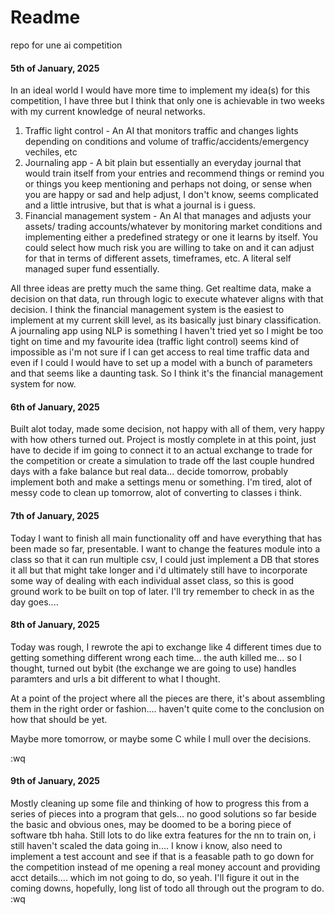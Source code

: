 # Readme
repo for une ai competition

#### 5th of January, 2025
In an ideal world I would have more time to implement my idea(s) for this 
competition, I have three but I think that only one is achievable in two weeks
with my current knowledge of neural networks.

1. Traffic light control  - An AI that monitors traffic and changes lights
depending on conditions and volume of traffic/accidents/emergency vechiles, etc
2. Journaling app - A bit plain but essentially an everyday journal that would
train itself from your entries and recommend things or remind you or things you
keep mentioning and perhaps not doing, or sense when you are happy or sad and
help adjust, I don't know, seems complicated and a little intrusive, but that
is what a journal is i guess.
3. Financial management system - An AI that manages and adjusts your assets/
trading accounts/whatever by monitoring market conditions and implementing either
a predefined strategy or one it learns by itself. You could select how much
risk you are willing to take on and it can adjust for that in terms of different
assets, timeframes, etc. A literal self managed super fund essentially.

All three ideas are pretty much the same thing. Get realtime data, make a decision
on that data, run through logic to execute whatever aligns with that decision.
I think the financial management system is the easiest to implement at my current
skill level, as its basically just binary classification. A journaling app using 
NLP is something I haven't tried yet so I might be too tight on time and my 
favourite idea (traffic light control) seems kind of impossible as i'm not sure
if I can get access to real time traffic data and even if I could I would have 
to set up a model with a bunch of parameters and that seems like a daunting task.
So I think it's the financial management system for now.

#### 6th of January, 2025
Built alot today, made some decision, not happy with all of them, very happy with
how others turned out. Project is mostly complete in at this point, just have to
decide if im going to connect it to an actual exchange to trade for the competition 
or create a simulation to trade off the last couple hundred days with a fake balance
but real data... decide tomorrow, probably implement both and make a settings menu
or something. I'm tired, alot of messy code to clean up tomorrow, alot of converting
to classes i think.

#### 7th of January, 2025
Today I want to finish all main functionality off and have everything that has 
been made so far, presentable. I want to change the features module into a class 
so that it can run multiple csv, I could just implement a DB that stores it all 
but that might take longer and i'd ultimately still have to incorporate some way 
of dealing with each individual asset class, so this is good ground work to be built
on top of later. I'll try remember to check in as the day goes....

#### 8th of January, 2025
Today was rough, I rewrote the api to exchange like 4 different times due to getting
something different wrong each time... the auth killed me... so I thought, turned 
out bybit (the exchange we are going to use) handles paramters and urls a bit 
different to what I thought.

At a point of the project where all the pieces are there, it's about assembling
them in the right order or fashion.... haven't quite come to the conclusion on 
how that should be yet.

Maybe more tomorrow, or maybe some C while I mull over the decisions.

:wq

#### 9th of January, 2025
Mostly cleaning up some file and thinking of how to progress this from a series
of pieces into a program that gels... no good solutions so far beside the basic 
and obvious ones, may be doomed to be a boring piece of software tbh haha. Still 
lots to do like extra features for the nn to train on, i still haven't scaled the
data going in.... I know i know, also need to implement a test account and see if 
that is a feasable path to go down for the competition instead of me opening a 
real money account and providing acct details.... which im not going to do, so 
yeah. I'll figure it out in the coming downs, hopefully, long list of todo all 
through out the program to do.
:wq

